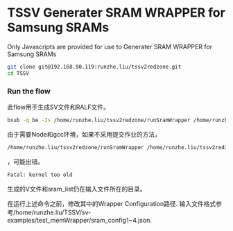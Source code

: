 # TSSV  Generater SRAM WRAPPER for Samsung SRAMs

Only Javascripts are provided for use to Generater SRAM WRAPPER for Samsung SRAMs

```bash
git clone git@192.168.90.119:runzhe.liu/tssv2redzone.git
cd TSSV
```

### Run the flow
此flow用于生成SV文件和RALF文件。
```bash
bsub -q be -Is /home/runzhe.liu/tssv2redzone/runSramWrapper /home/runzhe.liu/tssv2redzone/sv-examples/test_memWrapper/sram_config1.json 
```
由于需要Node和gcc环境，如果不采用提交作业的方法，
```bash
/home/runzhe.liu/tssv2redzone/runSramWrapper /home/runzhe.liu/tssv2redzone/sv-examples/test_memWrapper/sram_config1.json 
```
，可能出错。
```bash
Fatal: kernel too old
```
生成的V文件和sram_list仍在输入文件所在的目录。

在运行上述命令之前，修改其中的Wrapper Configuration路径.
输入文件格式参考/home/runzhe.liu/TSSV/sv-examples/test_memWrapper/sram_config1~4.json.



